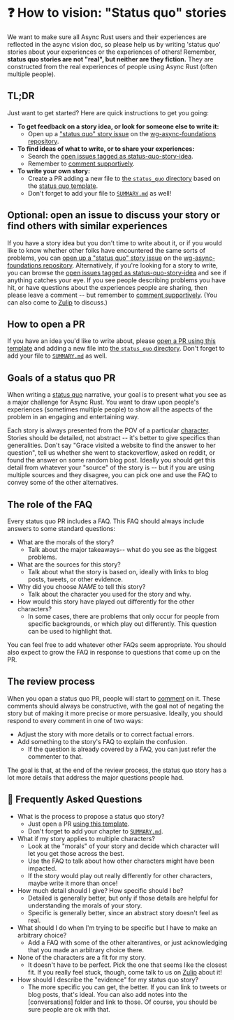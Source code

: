 # ❓ How to vision: "Status quo" stories

We want to make sure all Async Rust users and their experiences are reflected in the async vision doc, so please help us by writing 'status quo' stories about your experiences or the experiences of others! Remember, **status quo stories are not "real", but neither are they fiction.** They are constructed from the real experiences of people using Async Rust (often multiple people). 

[sq]: ../status_quo.md
[character]: ../characters.md
[comment]: ./comment.md

## TL;DR

Just want to get started? Here are quick instructions to get you going:

* **To get feedback on a story idea, or look for someone else to write it:**
    * Open up a ["status quo" story issue][issue] on the [wg-async-foundations repository].
* **To find ideas of what to write, or to share your experiences:**
    * Search the [open issues tagged as status-quo-story-idea][oi].
    * Remember to [comment supportively][comment].
* **To write your own story:**
    * Create a PR adding a new file to [the `status_quo` directory][sqd] based on the [status quo template][template]. 
    * Don't forget to add your file to [`SUMMARY.md`] as well!

## Optional: open an issue to discuss your story or find others with similar experiences

If you have a story idea but you don't time to write about it, or if you would like to know whether other folks have encountered the same sorts of problems, you can [open up a "status quo" story issue][issue] on the [wg-async-foundations repository]. Alternatively, if you're looking for a story to write, you can browse the [open issues tagged as status-quo-story-idea][oi] and see if anything catches your eye. If you see people describing problems you have hit, or have questions about the experiences people are sharing, then please leave a comment -- but remember to [comment supportively][comment]. (You can also come to [Zulip] to discuss.)

[sqsi]: https://github.com/rust-lang/wg-async-foundations/labels/status-quo-story-ideas
[Zulip]: ../../welcome.md#Zulip
[issue]: https://github.com/rust-lang/wg-async-foundations/issues/new?assignees=&labels=good+first+issue%2C+help+wanted%2C+status-quo-story-ideas&template=-status-quo--story-issue.md&title=
[oi]: https://github.com/rust-lang/wg-async-foundations/issues?q=is%3Aopen+is%3Aissue+label%3Astatus-quo-story-ideas
[wg-async-foundations repository]: https://github.com/rust-lang/wg-async-foundations/

## How to open a PR

If you have an idea you'd like to write about, please [open a PR using this template][template] and adding a new file into [the `status_quo` directory][sqd]. Don't forget to add your file to [`SUMMARY.md`] as well.

## Goals of a status quo PR 

When writing a [status quo][sq] narrative, your goal is to present what you see as a major challenge for Async Rust. You want to draw upon people's experiences (sometimes multiple people) to show all the aspects of the problem in an engaging and entertaining way.

Each story is always presented from the POV of a particular [character]. Stories should be detailed, not abstract -- it's better to give specifics than generalities. Don't say "Grace visited a website to find the answer to her question", tell us whether she went to stackoverflow, asked on reddit, or found the answer on some random blog post. Ideally you should get this detail from whatever your "source" of the story is -- but if you are using multiple sources and they disagree, you can pick one and use the FAQ to convey some of the other alternatives.

## The role of the FAQ

Every status quo PR includes a FAQ. This FAQ should always include answers to some standard questions:

* What are the morals of the story?
    * Talk about the major takeaways-- what do you see as the biggest problems.
* What are the sources for this story?
    * Talk about what the story is based on, ideally with links to blog posts, tweets, or other evidence.
* Why did you choose *NAME* to tell this story?
    * Talk about the character you used for the story and why.
* How would this story have played out differently for the other characters?
    * In some cases, there are problems that only occur for people from specific backgrounds, or which play out differently. This question can be used to highlight that.

You can feel free to add whatever other FAQs seem appropriate. You should also expect to grow the FAQ in response to questions that come up on the PR.

## The review process

When you opan a status quo PR, people will start to [comment] on it. These comments should always be constructive, with the goal not of negating the story but of making it more precise or more persuasive. Ideally, you should respond to every comment in one of two ways:

* Adjust the story with more details or to correct factual errors.
* Add something to the story's FAQ to explain the confusion.
    * If the question is already covered by a FAQ, you can just refer the commenter to that.

The goal is that, at the end of the review process, the status quo story has a lot more details that address the major questions people had.

## 🤔 Frequently Asked Questions

* What is the process to propose a status quo story?
    * Just open a PR [using this template][template].
    * Don't forget to add your chapter to [`SUMMARY.md`].
* What if my story applies to multiple characters?
    * Look at the "morals" of your story and decide which character will let you get those across the best.
    * Use the FAQ to talk about how other characters might have been impacted.
    * If the story would play out really differently for other characters, maybe write it more than once!
* How much detail should I give? How specific should I be?
    * Detailed is generally better, but only if those details are helpful for understanding the morals of your story.
    * Specific is generally better, since an abstract story doesn't feel as real.
* What should I do when I'm trying to be specific but I have to make an arbitrary choice?
    * Add a FAQ with some of the other alterantives, or just acknowledging that you made an arbitrary choice there.
* None of the characters are a fit for my story.
    * It doesn't have to be perfect. Pick the one that seems like the closest fit. If you really feel stuck, though, come talk to us on [Zulip] about it!
* How should I describe the "evidence" for my status quo story?
    * The more specific you can get, the better. If you can link to tweets or blog posts, that's ideal. You can also add notes into the [conversations] folder and link to those. Of course, you should be sure people are ok with that.

[template]: https://github.com/rust-lang/wg-async-foundations/tree/master/src/vision/status_quo/template.md
[sqd]: https://github.com/rust-lang/wg-async-foundations/tree/master/src/vision/status_quo
[`SUMMARY.md`]: https://github.com/rust-lang/wg-async-foundations/blob/master/src/SUMMARY.md